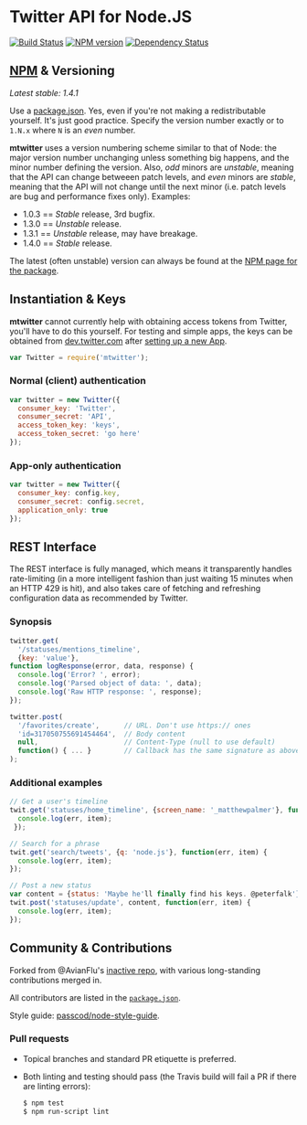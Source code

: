 Twitter API for Node.JS
========================

[![Build Status](https://travis-ci.org/passcod/mtwitter.png)](https://travis-ci.org/passcod/mtwitter)
[![NPM version](https://badge.fury.io/js/mtwitter.png)](http://npmjs.org/package/mtwitter)
[![Dependency Status](https://gemnasium.com/passcod/mtwitter.png)](https://gemnasium.com/passcod/mtwitter)


[NPM][i2] & Versioning
----------------------

_Latest stable: 1.4.1_

Use a [package.json][i1]. Yes, even if you're not making a redistributable
yourself. It's just good practice. Specify the version number exactly or to
`1.N.x` where `N` is an _even_ number. 

[i1]: http://package.json.nodejitsu.com/
[i2]: http://npmjs.org/package/mtwitter

__mtwitter__ uses a version numbering scheme similar to that of Node: the major
version number unchanging unless something big happens, and the minor number
defining the version. Also, _odd_ minors are _unstable_, meaning that the API
can change betweeen patch levels, and _even_ minors are _stable_, meaning that
the API will not change until the next minor (i.e. patch levels are bug and
performance fixes only). Examples:

 - 1.0.3 == _Stable_ release, 3rd bugfix.
 - 1.3.0 == _Unstable_ release.
 - 1.3.1 == _Unstable_ release, may have breakage.
 - 1.4.0 == _Stable_ release.

The latest (often unstable) version can always be found at
the [NPM page for the package][i2].


Instantiation & Keys
--------------------

__mtwitter__ cannot currently help with obtaining access tokens from Twitter,
you'll have to do this yourself. For testing and simple apps, the keys can be
obtained from [dev.twitter.com][b1] after [setting up a new App][b2].

[b1]: https://dev.twitter.com
[b2]: https://dev.twitter.com/apps/new

``` javascript
var Twitter = require('mtwitter');
```

### Normal (client) authentication

``` javascript
var twitter = new Twitter({
  consumer_key: 'Twitter',
  consumer_secret: 'API',
  access_token_key: 'keys',
  access_token_secret: 'go here'
});
```

### App-only authentication

``` javascript
var twitter = new Twitter({
  consumer_key: config.key,
  consumer_secret: config.secret,
  application_only: true
});
```


REST Interface
--------------

The REST interface is fully managed, which means it transparently handles
rate-limiting (in a more intelligent fashion than just waiting 15 minutes
when an HTTP 429 is hit), and also takes care of fetching and refreshing
configuration data as recommended by Twitter.

### Synopsis

``` javascript
twitter.get(
  '/statuses/mentions_timeline',
  {key: 'value'},
function logResponse(error, data, response) {
  console.log('Error? ', error);
  console.log('Parsed object of data: ', data);
  console.log('Raw HTTP response: ', response);
});

twitter.post(
  '/favorites/create',      // URL. Don't use https:// ones
  'id=317050755691454464',  // Body content
  null,                     // Content-Type (null to use default)
  function() { ... }        // Callback has the same signature as above
);
```


### Additional examples

``` javascript
// Get a user's timeline
twit.get('statuses/home_timeline', {screen_name: '_matthewpalmer'}, function(err, item) {
  console.log(err, item);
 });

// Search for a phrase
twit.get('search/tweets', {q: 'node.js'}, function(err, item) {
  console.log(err, item);
});

// Post a new status
var content = {status: 'Maybe he'll finally find his keys. @peterfalk'};
twit.post('statuses/update', content, function(err, item) {
  console.log(err, item);
});
```


Community & Contributions
-------------------------

Forked from @AvianFlu's [inactive repo][c1], with various long-standing
contributions merged in.

All contributors are listed in the [`package.json`][c2].

Style guide: [passcod/node-style-guide][c3].

### Pull requests

 - Topical branches and standard PR etiquette is preferred.
 - Both linting and testing should pass (the Travis build will fail
   a PR if there are linting errors):

   ``` bash
   $ npm test
   $ npm run-script lint
   ```

[c1]: https://github.com/AvianFlu/ntwitter
[c2]: https://github.com/passcod/mtwitter/blob/master/package.json
[c3]: https://github.com/passcod/node-style-guide
